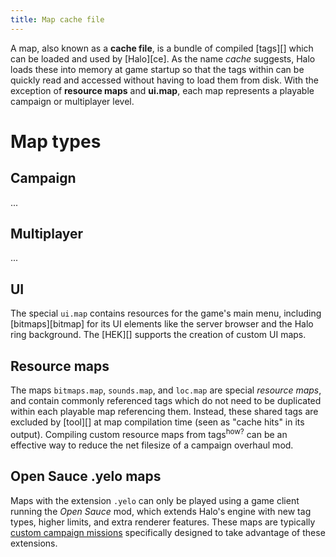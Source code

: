 ```yaml
---
title: Map cache file
---
```


A map, also known as a **cache file**, is a bundle of compiled [tags][] which can be loaded and used by [Halo][ce]. As the name _cache_ suggests, Halo loads these into memory at game startup so that the tags within can be quickly read and accessed without having to load them from disk. With the exception of **resource maps** and **ui.map**, each map represents a playable campaign or multiplayer level.

# Map types
## Campaign
...

## Multiplayer
...

## UI
The special `ui.map` contains resources for the game's main menu, including [bitmaps][bitmap] for its UI elements like the server browser and the Halo ring background. The [HEK][] supports the creation of custom UI maps.

## Resource maps
The maps `bitmaps.map`, `sounds.map`, and `loc.map` are special _resource maps_, and contain commonly referenced tags which do not need to be duplicated within each playable map referencing them. Instead, these shared tags are excluded by [tool][] at map compilation time (seen as "cache hits" in its output). Compiling custom resource maps from tags<sup>how?</sup> can be an effective way to reduce the net filesize of a campaign overhaul mod.

## Open Sauce .yelo maps
Maps with the extension `.yelo` can only be played using a game client running the _Open Sauce_ mod, which extends Halo's engine with new tag types, higher limits, and extra renderer features. These maps are typically [custom campaign missions][os-maps] specifically designed to take advantage of these extensions.

[os-maps]: https://haloce3.com/category/downloads/open-sauce-maps/
